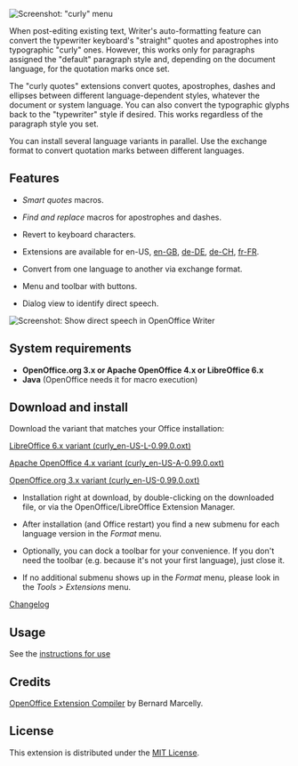 ![Screenshot: "curly" menu](https://raw.githubusercontent.com/peter88213/curly-en-US/master/docs/Screenshots/Menu-ae.png)

When post-editing existing text, Writer's auto-formatting feature can convert the typewriter keyboard's "straight" quotes and apostrophes into typographic "curly" ones. However, this works only for paragraphs assigned the "default" paragraph style and, depending on the document language, for the quotation marks once set. 
 
The "curly quotes" extensions convert quotes, apostrophes, dashes and ellipses between different language-dependent styles, whatever the document or system language. You can also convert the typographic glyphs back to the "typewriter" style if desired. This works regardless of the paragraph style you set.

You can install several language variants in parallel. Use the exchange format to convert quotation marks between different languages.

## Features

* _Smart quotes_ macros.

* _Find and replace_ macros for apostrophes and dashes.

* Revert to keyboard characters.

* Extensions are available for 
 en-US, 
 [en-GB](https://peter88213.github.io/curly-en-GB), 
 [de-DE](https://peter88213.github.io/curly-de-DE), 
 [de-CH](https://peter88213.github.io/curly-de-CH), 
 [fr-FR](https://peter88213.github.io/curly-fr-FR).


* Convert from one language to another via exchange format.

* Menu and toolbar with buttons.

* Dialog view to identify direct speech.

![Screenshot: Show direct speech in OpenOffice Writer](https://raw.githubusercontent.com/peter88213/curly-en-US/master/docs/Screenshots/DirectSpeech-ae.png)

## System requirements

* __OpenOffice.org 3.x or Apache OpenOffice 4.x or LibreOffice 6.x__
* __Java__ (OpenOffice needs it for macro execution)

## Download and install

Download the variant that matches your Office installation:

[LibreOffice 6.x variant (curly_en-US-L-0.99.0.oxt)](https://raw.githubusercontent.com/peter88213/curly-en-US/master/curly_en-US-L-0.99.0.oxt)

[Apache OpenOffice 4.x variant (curly_en-US-A-0.99.0.oxt)](https://raw.githubusercontent.com/peter88213/curly-en-US/master/curly_en-US-A-0.99.0.oxt)

[OpenOffice.org 3.x variant (curly_en-US-0.99.0.oxt)](https://raw.githubusercontent.com/peter88213/curly-en-US/master/curly_en-US-0.99.0.oxt)

* Installation right at download, by double-clicking on the downloaded file, or via the OpenOffice/LibreOffice Extension Manager.

* After installation (and Office restart) you find a new submenu for each language version in the *Format* menu.

* Optionally, you can dock a toolbar for your convenience. If you don't need the toolbar (e.g. because it's not your first language), just close it.

* If no additional submenu shows up in the *Format* menu, please look in the *Tools > Extensions* menu.

[Changelog](changelog)


## Usage

See the [instructions for use](usage)


## Credits

[OpenOffice Extension Compiler](https://wiki.openoffice.org/wiki/Extensions_Packager#Extension_Compiler) by Bernard Marcelly.

## License

This extension is distributed under the [MIT License](http://www.opensource.org/licenses/mit-license.php).